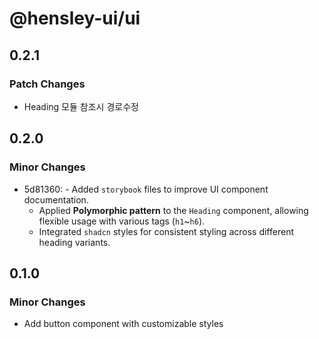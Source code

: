# @hensley-ui/ui

## 0.2.1

### Patch Changes

- Heading 모듈 참조시 경로수정

## 0.2.0

### Minor Changes

- 5d81360: - Added `storybook` files to improve UI component documentation.
  - Applied **Polymorphic pattern** to the `Heading` component, allowing flexible usage with various tags (`h1`~`h6`).
  - Integrated `shadcn` styles for consistent styling across different heading variants.

## 0.1.0

### Minor Changes

- Add button component with customizable styles
